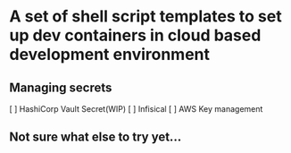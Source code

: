 # A set of shell script templates to set up dev containers in cloud based development environment


## Managing secrets
[ ] HashiCorp Vault Secret(WIP)
[ ] Infisical
[ ] AWS Key management 

## Not sure what else to try yet...
 

